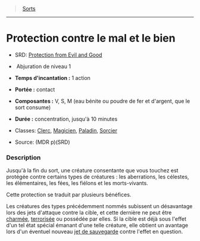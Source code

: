 ﻿---
!SpellItem
Family: SpellHD
Name: Protection contre le mal et le bien
Type: Abjuration
Level: 1
CastingTime: 1 action
Range: contact
Components: V, S, M (eau bénite ou poudre de fer et d'argent, que le sort consume)
Duration: concentration, jusqu'à 10 minutes
Classes: '[Clerc](hd_cleric.md), [Magicien](hd_wizard.md), [Paladin](hd_paladin.md), [Sorcier](hd_warlock.md)'
Source: (MDR p)(SRD)
AltName: '[Protection from Evil and Good](srd_spells_protection_from_evil_and_good.md)'
Id: spells_hd.md#protection-contre-le-mal-et-le-bien
ParentLink: spells_hd.md#sorts
ParentName: Sorts
NameLevel: 1
Attributes:
  Name: Protection contre le mal et le bien
  Markdown: >+
    # <!--Name-->Protection contre le mal et le bien<!--/Name-->


    - SRD: <!--AltName-->[Protection from Evil and Good](srd_spells_protection_from_evil_and_good.md)<!--/AltName-->


    -  <!--Type-->Abjuration<!--/Type--> de niveau <!--Level-->1<!--/Level-->


    - **Temps d'incantation :** <!--CastingTime-->1 action<!--/CastingTime-->


    - **Portée :** <!--Range-->contact<!--/Range-->


    - **Composantes :** <!--Components-->V, S, M (eau bénite ou poudre de fer et d'argent, que le sort consume)<!--/Components-->


    - **Durée :** <!--Duration-->concentration, jusqu'à 10 minutes<!--/Duration-->


    - Classes: <!--Classes-->[Clerc](hd_cleric.md), [Magicien](hd_wizard.md), [Paladin](hd_paladin.md), [Sorcier](hd_warlock.md)<!--/Classes-->


    - Source: <!--Source-->(MDR p)(SRD)<!--/Source-->


    ### Description


    Jusqu'à la fin du sort, une créature consentante que vous touchez est protégée contre certains types de créatures : les aberrations, les célestes, les élémentaires, les fées, les fiélons et les morts-vivants.


    Cette protection se traduit par plusieurs bénéfices.


    Les créatures des types précédemment nommés subissent un désavantage lors des jets d'attaque contre la cible, et cette dernière ne peut être [charmée](hd_conditions_charme.md), [terrorisée](hd_conditions_terrorise.md) ou possédée par elles. Si la cible est déjà sous l'effet d'un tel état spécial émanant d'une telle créature, elle obtient un avantage lors d'un éventuel nouveau [jet de sauvegarde](hd_abilities_jets_de_sauvegarde.md) contre l'effet en question.

  AltName: '[Protection from Evil and Good](srd_spells_protection_from_evil_and_good.md)'
  Type: Abjuration
  Level: 1
  CastingTime: 1 action
  Range: contact
  Components: V, S, M (eau bénite ou poudre de fer et d'argent, que le sort consume)
  Duration: concentration, jusqu'à 10 minutes
  Classes: '[Clerc](hd_cleric.md), [Magicien](hd_wizard.md), [Paladin](hd_paladin.md), [Sorcier](hd_warlock.md)'
  Source: (MDR p)(SRD)
AttributesDictionary: >+
  Name: Protection contre le mal et le bien

  Markdown: >+

    # <!--Name-->Protection contre le mal et le bien<!--/Name-->





    - SRD: <!--AltName-->[Protection from Evil and Good](srd_spells_protection_from_evil_and_good.md)<!--/AltName-->





    -  <!--Type-->Abjuration<!--/Type--> de niveau <!--Level-->1<!--/Level-->





    - **Temps d'incantation :** <!--CastingTime-->1 action<!--/CastingTime-->





    - **Portée :** <!--Range-->contact<!--/Range-->





    - **Composantes :** <!--Components-->V, S, M (eau bénite ou poudre de fer et d'argent, que le sort consume)<!--/Components-->





    - **Durée :** <!--Duration-->concentration, jusqu'à 10 minutes<!--/Duration-->





    - Classes: <!--Classes-->[Clerc](hd_cleric.md), [Magicien](hd_wizard.md), [Paladin](hd_paladin.md), [Sorcier](hd_warlock.md)<!--/Classes-->





    - Source: <!--Source-->(MDR p)(SRD)<!--/Source-->





    ### Description





    Jusqu'à la fin du sort, une créature consentante que vous touchez est protégée contre certains types de créatures : les aberrations, les célestes, les élémentaires, les fées, les fiélons et les morts-vivants.





    Cette protection se traduit par plusieurs bénéfices.





    Les créatures des types précédemment nommés subissent un désavantage lors des jets d'attaque contre la cible, et cette dernière ne peut être [charmée](hd_conditions_charme.md), [terrorisée](hd_conditions_terrorise.md) ou possédée par elles. Si la cible est déjà sous l'effet d'un tel état spécial émanant d'une telle créature, elle obtient un avantage lors d'un éventuel nouveau [jet de sauvegarde](hd_abilities_jets_de_sauvegarde.md) contre l'effet en question.



  AltName: '[Protection from Evil and Good](srd_spells_protection_from_evil_and_good.md)'

  Type: Abjuration

  Level: 1

  CastingTime: 1 action

  Range: contact

  Components: V, S, M (eau bénite ou poudre de fer et d'argent, que le sort consume)

  Duration: concentration, jusqu'à 10 minutes

  Classes: '[Clerc](hd_cleric.md), [Magicien](hd_wizard.md), [Paladin](hd_paladin.md), [Sorcier](hd_warlock.md)'

  Source: (MDR p)(SRD)

---
> [Sorts](hd_spells.md)

---

# Protection contre le mal et le bien

- SRD: [Protection from Evil and Good](srd_spells_protection_from_evil_and_good.md)

-  Abjuration de niveau 1

- **Temps d'incantation :** 1 action

- **Portée :** contact

- **Composantes :** V, S, M (eau bénite ou poudre de fer et d'argent, que le sort consume)

- **Durée :** concentration, jusqu'à 10 minutes

- Classes: [Clerc](hd_cleric.md), [Magicien](hd_wizard.md), [Paladin](hd_paladin.md), [Sorcier](hd_warlock.md)

- Source: (MDR p)(SRD)

### Description

Jusqu'à la fin du sort, une créature consentante que vous touchez est protégée contre certains types de créatures : les aberrations, les célestes, les élémentaires, les fées, les fiélons et les morts-vivants.

Cette protection se traduit par plusieurs bénéfices.

Les créatures des types précédemment nommés subissent un désavantage lors des jets d'attaque contre la cible, et cette dernière ne peut être [charmée](hd_conditions_charme.md), [terrorisée](hd_conditions_terrorise.md) ou possédée par elles. Si la cible est déjà sous l'effet d'un tel état spécial émanant d'une telle créature, elle obtient un avantage lors d'un éventuel nouveau [jet de sauvegarde](hd_abilities_jets_de_sauvegarde.md) contre l'effet en question.

